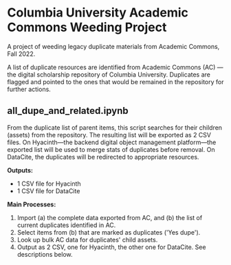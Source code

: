 # Columbia University Academic Commons Weeding Project
A project of weeding legacy duplicate materials from Academic Commons, Fall 2022.

A list of duplicate resources are identified from Academic Commons (AC) — the digital scholarship repository of Columbia University. Duplicates are flagged and pointed to the ones that would be remained in the repository for further actions.

## all_dupe_and_related.ipynb

From the duplicate list of parent items, this script searches for their children (assets) from the repository. The resulting list will be exported as 2 CSV files. On Hyacinth—the backend digital object management platform—the exported list will be used to merge stats of duplicates before removal. On DataCite, the duplicates will be redirected to appropriate resources.

**Outputs:**
- 1 CSV file for Hyacinth
- 1 CSV file for DataCite

**Main Processes:**
1. Import (a) the complete data exported from AC, and (b) the list of current duplicates identified in AC.
2. Select items from (b) that are marked as duplicates ('Yes dupe').
3. Look up bulk AC data for duplicates' child assets.
4. Output as 2 CSV, one for Hyacinth, the other one for DataCite. See descriptions below.
